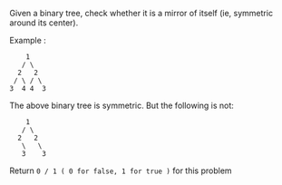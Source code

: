  	

Given a binary tree, check whether it is a mirror of itself (ie, symmetric around its center).

Example :

        1
       / \
      2   2
     / \ / \
    3  4 4  3

The above binary tree is symmetric.
But the following is not:

        1
       / \
      2   2
       \   \
       3    3

Return `0 / 1 ( 0 for false, 1 for true )` for this problem